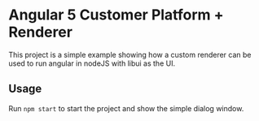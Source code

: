 # Angular 5 Customer Platform + Renderer

This project is a simple example showing how a custom renderer can be used to run angular in nodeJS with libui as the UI.

## Usage

Run `npm start` to start the project and show the simple dialog window.
